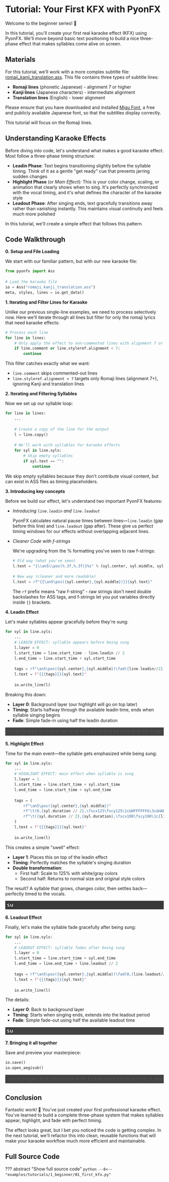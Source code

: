 # Tutorial: Your First KFX with PyonFX

Welcome to the beginner series! :rocket:

In this tutorial, you'll create your first real karaoke effect (KFX) using PyonFX. We'll move beyond basic text positioning to build a nice three-phase effect that makes syllables come alive on screen.

## Materials

For this tutorial, we'll work with a more complex subtitle file: [romaji_kanji_translation.ass](https://github.com/CoffeeStraw/PyonFX/blob/v1.0.0/examples/ass/romaji_kanji_translation.ass). This file contains three types of subtitle lines:

- **Romaji lines** (phonetic Japanese) - alignment 7 or higher
- **Kanji lines** (Japanese characters) - intermediate alignment  
- **Translation lines** (English) - lower alignment

Please ensure that you have downloaded and installed [Migu Font](https://www.freejapanesefont.com/migu-font-%E3%83%9F%E3%82%B0%E3%83%95%E3%82%A9%E3%83%B3%E3%83%88/), a free and publicly available Japanese font, so that the subtitles display correctly.

This tutorial will focus on the Romaji lines.

## Understanding Karaoke Effects

Before diving into code, let's understand what makes a good karaoke effect. Most follow a three-phase timing structure:

- **Leadin Phase**: Text begins transitioning slightly before the syllable timing. Think of it as a gentle "get ready" cue that prevents jarring sudden changes
- **Highlight Phase** (or *Main Effect*): This is your color change, scaling, or animation that clearly shows when to sing. It's perfectly synchronized with the vocal timing, and it's what defines the character of the karaoke style
- **Leadout Phase**: After singing ends, text gracefully transitions away rather than vanishing instantly. This maintains visual continuity and feels much more polished

In this tutorial, we'll create a simple effect that follows this pattern.

## Code Walkthrough

**0. Setup and File Loading**

We start with our familiar pattern, but with our new karaoke file:

```python
from pyonfx import Ass

# Load the karaoke file
io = Ass("romaji_kanji_translation.ass")
meta, styles, lines = io.get_data()
```

**1. Iterating and Filter Lines for Karaoke**

Unlike our previous single-line examples, we need to process selectively now. Here we'll iterate through all lines but filter for only the romaji lyrics that need karaoke effects:

```python
# Process each line
for line in lines:
    # Only apply the effect to non-commented lines with alignment 7 or higher (Romaji)
    if line.comment or line.styleref.alignment < 7:
        continue
```

This filter catches exactly what we want:

- `line.comment` skips commented-out lines
- `line.styleref.alignment < 7` targets only Romaji lines (alignment 7+), ignoring Kanji and translation lines

**2. Iterating and Filtering Syllables**

Now we set up our syllable loop:

```python hl_lines="4-11"
for line in lines:
    ...

    # Create a copy of the line for the output
    l = line.copy()

    # We'll work with syllables for karaoke effects
    for syl in line.syls:
        # Skip empty syllables
        if syl.text == "":
            continue
```

We skip empty syllables because they don't contribute visual content, but can exist in ASS files as timing placeholders.

**3. Introducing key concepts**

Before we build our effect, let's understand two important PyonFX features:

- *Introducing `line.leadin` and `line.leadout`*
	
	PyonFX calculates natural pause times between lines—`line.leadin` (gap before this line) and `line.leadout` (gap after). These give us perfect timing windows for our effects without overlapping adjacent lines.

- *Cleaner Code with f-strings*

	We're upgrading from the % formatting you've seen to raw f-strings:

	```python
	# Old way (what you've seen)
	l.text = "{\\an5\\pos(%.3f,%.3f)}%s" % (syl.center, syl.middle, syl.text)

	# New way (cleaner and more readable)
	l.text = rf"{{\an5\pos({syl.center},{syl.middle})}}{syl.text}"
	```

	The `rf` prefix means "raw f-string" - raw strings don't need double backslashes for ASS tags, and f-strings let you put variables directly inside `{}` brackets.

**4. Leadin Effect**

Let's make syllables appear gracefully before they're sung:

```python hl_lines="3-11"
for syl in line.syls:
    ...
    # LEADIN EFFECT: syllable appears before being sung
    l.layer = 0
    l.start_time = line.start_time - line.leadin // 2
    l.end_time = line.start_time + syl.start_time

	tags = rf"\an5\pos({syl.center},{syl.middle})\fad({line.leadin//2},0)"
	l.text = f"{{{tags}}}{syl.text}"

	io.write_line(l)
```

Breaking this down:

- **Layer 0**: Background layer (our highlight will go on top later)
- **Timing**: Starts halfway through the available leadin time, ends when syllable singing begins
- **Fade**: Simple fade-in using half the leadin duration

![Leadin effect visualization](imgs/leadin.gif)

**5. Highlight Effect**

Time for the main event—the syllable gets emphasized while being sung:

```python hl_lines="3-15"
for syl in line.syls:
    ...
	# HIGHLIGHT EFFECT: main effect when syllable is sung
	l.layer = 1
	l.start_time = line.start_time + syl.start_time
	l.end_time = line.start_time + syl.end_time

	tags = (
		rf"\an5\pos({syl.center},{syl.middle})"
		rf"\t(0,{syl.duration // 2},\fscx125\fscy125\1c&HFFFFFF&\3c&HABABAB&)"
		rf"\t({syl.duration // 2},{syl.duration},\fscx100\fscy100\1c{line.styleref.color1}\3c{line.styleref.color3})"
	)
	l.text = f"{{{tags}}}{syl.text}"

	io.write_line(l)
```

This creates a simple "swell" effect:

- **Layer 1**: Places this on top of the leadin effect
- **Timing**: Perfectly matches the syllable's singing duration
- **Double transformation**:
	- First half: Scale to 125% with white/gray colors
	- Second half: Returns to normal size and original style colors

The result? A syllable that grows, changes color, then settles back—perfectly timed to the vocals.

![Highlight effect visualization](imgs/highlight.gif)

**6. Leadout Effect**

Finally, let's make the syllable fade gracefully after being sung:

```python hl_lines="3-11"
for syl in line.syls:
    ...
	# LEADOUT EFFECT: syllable fades after being sung
	l.layer = 0
	l.start_time = line.start_time + syl.end_time
	l.end_time = line.end_time + line.leadout // 2

	tags = rf"\an5\pos({syl.center},{syl.middle})\fad(0,{line.leadout//2})"
	l.text = f"{{{tags}}}{syl.text}"

	io.write_line(l)
```

The details:

- **Layer 0**: Back to background layer
- **Timing**: Starts when singing ends, extends into the leadout period
- **Fade**: Simple fade-out using half the available leadout time

![Leadout effect visualization](imgs/leadout.gif)

**7. Bringing it all together**

Save and preview your masterpiece:

```python
io.save()
io.open_aegisub()
```

![Complete karaoke effect](imgs/kfx.gif)

## Conclusion

Fantastic work! :tada: You've just created your first professional karaoke effect. You've learned to build a complete three-phase system that makes syllables appear, highlight, and fade with perfect timing.

The effect looks great, but I bet you noticed the code is getting complex. In the next tutorial, we'll refactor this into clean, reusable functions that will make your karaoke workflow much more efficient and maintainable.

## Full Source Code
??? abstract "Show full source code"
    ```python
    --8<-- "examples/tutorials/1_beginner/01_first_kfx.py"
    ```
